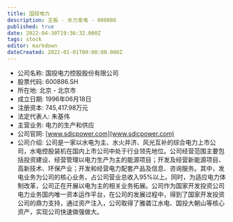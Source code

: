 ```yaml
---
title: 国投电力
description: 主板 - 水力发电 - 600886
published: true
date: 2022-04-30T19:36:32.000Z
tags: stock
editor: markdown
dateCreated: 2022-01-01T00:00:00.000Z
---
```


- 公司名称: 国投电力控股股份有限公司
- 股票代码: 600886.SH
- 所在地: 北京 - 北京市
- 成立日期: 1996年06月18日
- 注册资本: 745,417.98万元
- 法定代表人: 朱基伟
- 主营业务: 电力的生产和供应
- 公司官网: [www.sdicpower.com](www.sdicpower.com)
- 公司介绍: 公司是一家以水电为主、水火并济、风光互补的综合电力上市公司，水电控股装机在国内上市公司中处于行业领先地位。公司经营范围主要包括投资建设、经营管理以电力生产为主的能源项目；开发及经营新能源项目、高新技术、环保产业；开发和经营电力配套产品及信息、咨询服务。其中，发电业务为公司的核心业务，占公司营业总收入95%以上。同时，为适应电力体制改革，公司正在开展以电为主的相关业务拓展。公司作为国家开发投资公司电力业务国内唯一资本运作平台，在公司的发展过程中，得到了国家开发投资公司的鼎力支持，通过资产注入，公司取得了雅砻江水电、国投大朝山等核心资产，实现公司快速做强做大。


